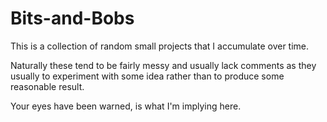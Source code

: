 # Bits-and-Bobs
This is a collection of random small projects that I accumulate over time.

Naturally these tend to be fairly messy and usually lack comments as they usually to experiment with some idea rather than to produce some reasonable result.

Your eyes have been warned, is what I'm implying here.
